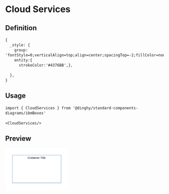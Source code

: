 # Cloud Services

## Definition

```
{
  _style: {
    group: 'fontStyle=0;verticalAlign=top;align=center;spacingTop=-2;fillColor=none;rounded=0;whiteSpace=wrap;html=1;strokeColor=#4376BB;strokeWidth=1;dashed=0;container=1;collapsible=0;expand=0;recursiveResize=0;',
    entity:{
      strokeColor:'#4376BB',},
    
  },
}
```

## Usage

```
import { CloudServices } from '@dinghy/standard-components-diagrams/ibmBoxes'

<CloudServices/>
```

## Preview

<img src="./cloud-services.png" width="200"/>
